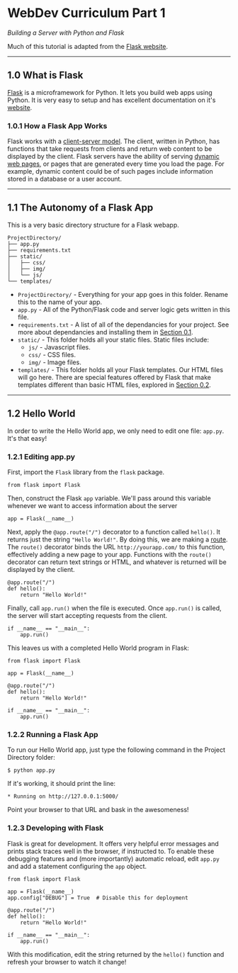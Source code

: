 <a id="top"></a>
# WebDev Curriculum Part 1

*Building a Server with Python and Flask*

Much of this tutorial is adapted from the [Flask website](http://flask.pocoo.org/).

-------------------

<a id="what-is-flask"></a>
## 1.0 What is Flask

[Flask](http://flask.pocoo.org/) is a microframework for Python.  It lets you build web apps using Python.  It is very easy to setup and has excellent documentation on it's [website](http://flask.pocoo.org/).  

<a id="how-a-flask-app-works"></a>
### 1.0.1 How a Flask App Works

Flask works with a [client-server model](http://en.wikipedia.org/wiki/Client%E2%80%93server_model).  The client, written in Python, has functions that take requests from clients and return web content to be displayed by the client.  Flask servers have the ability of serving [dynamic web pages](http://en.wikipedia.org/wiki/Dynamic_content), or pages that are generated every time you load the page.  For example, dynamic content could be of such pages include information stored in a database or a user account.

-------------------

<a id="the-autonomy-of-a-flask-app"></a>
## 1.1 The Autonomy of a Flask App

This is a very basic directory structure for a Flask webapp.

	ProjectDirectory/
	├── app.py
	├── requirements.txt
	├── static/
	│   ├── css/
	│   ├── img/
	│   └── js/
	└── templates/

-	`ProjectDirectory/` - Everything for your app goes in this folder.  Rename this to the name of your app.
-	`app.py` - All of the Python/Flask code and server logic gets written in this file.
-	`requirements.txt` - A list of all of the dependancies for your project.  See more about dependancies and installing them in [Section 0.1]().
-	`static/` - This folder holds all your static files.  Static files include:
	-	`js/` - Javascript files.
	-	`css/` - CSS files.
	-	`img/` - Image files.
-	`templates/` - This folder holds all your Flask templates.  Our HTML files will go here.  There are special features offered by Flask that make templates different than basic HTML files, explored in [Section 0.2]().

-------------------

<a id="hello-world"></a>
## 1.2 Hello World

In order to write the Hello World app, we only need to edit one file: `app.py`.  It's that easy!

<a id="editing-app-py"></a>
### 1.2.1 Editing app.py

First, import the `Flask` library from the `flask` package.

	from flask import Flask

Then, construct the Flask `app` variable.  We'll pass around this variable whenever we want to access information about the server

	app = Flask(__name__)
	
Next, apply the `@app.route("/")` decorator to a function called `hello()`.  It returns just the string `"Hello World!"`.  By doing this, we are making a [route](http://flask.pocoo.org/docs/quickstart/#routing).  The `route()` decorator binds the URL `http://yourapp.com/` to this function, effectively adding a new page to your app.  Functions with the `route()` decorator can return text strings or HTML, and whatever is returned will be displayed by the client.
	
	@app.route("/")
	def hello():
	    return "Hello World!"
	    
Finally, call `app.run()` when the file is executed.  Once `app.run()` is called, the server will start accepting requests from the client.
	
	if __name__ == "__main__":
	    app.run()

This leaves us with a completed Hello World program in Flask:

	from flask import Flask
	
	app = Flask(__name__)
	
	@app.route("/")
	def hello():
	    return "Hello World!"
	
	if __name__ == "__main__":
	    app.run()

<a id="running-a-flask-app"></a>
### 1.2.2 Running a Flask App

To run our Hello World app, just type the following command in the Project Directory folder:

	$ python app.py
	
If it's working, it should print the line:

	* Running on http://127.0.0.1:5000/

Point your browser to that URL and bask in the awesomeness!  

<a id="developing-with-flask"></a>
### 1.2.3 Developing with Flask

Flask is great for development.  It offers very helpful error messages and prints stack traces well in the browser, if instructed to.  To enable these debugging features and (more importantly) automatic reload, edit `app.py` and add a statement configuring the `app` object.
	
	from flask import Flask
	
	app = Flask(__name__)
	app.config["DEBUG"] = True  # Disable this for deployment
	
	@app.route("/")
	def hello():
	    return "Hello World!"
	
	if __name__ == "__main__":
	    app.run()

With this modification, edit the string returned by the `hello()` function and refresh your browser to watch it change!
